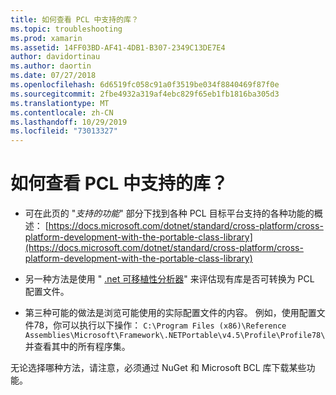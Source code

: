 ```yaml
---
title: 如何查看 PCL 中支持的库？
ms.topic: troubleshooting
ms.prod: xamarin
ms.assetid: 14FF03BD-AF41-4DB1-B307-2349C13DE7E4
author: davidortinau
ms.author: daortin
ms.date: 07/27/2018
ms.openlocfilehash: 6d6519fc058c91a0f3519be034f8840469f87f0e
ms.sourcegitcommit: 2fbe4932a319af4ebc829f65eb1fb1816ba305d3
ms.translationtype: MT
ms.contentlocale: zh-CN
ms.lasthandoff: 10/29/2019
ms.locfileid: "73013327"
---
```

# <a name="how-can-i-view-what-libraries-are-supported-in-a-pcl"></a>如何查看 PCL 中支持的库？

- 可在此页的 "*支持的功能*" 部分下找到各种 PCL 目标平台支持的各种功能的概述： [https://docs.microsoft.com/dotnet/standard/cross-platform/cross-platform-development-with-the-portable-class-library](https://docs.microsoft.com/dotnet/standard/cross-platform/cross-platform-development-with-the-portable-class-library)

- 另一种方法是使用 " [.net 可移植性分析器](https://visualstudiogallery.msdn.microsoft.com/1177943e-cfb7-4822-a8a6-e56c7905292b)" 来评估现有库是否可转换为 PCL 配置文件。

- 第三种可能的做法是浏览可能使用的实际配置文件的内容。 例如，使用配置文件78，你可以执行以下操作： `C:\Program Files (x86)\Reference Assemblies\Microsoft\Framework\.NETPortable\v4.5\Profile\Profile78\` 并查看其中的所有程序集。

无论选择哪种方法，请注意，必须通过 NuGet 和 Microsoft BCL 库下载某些功能。
